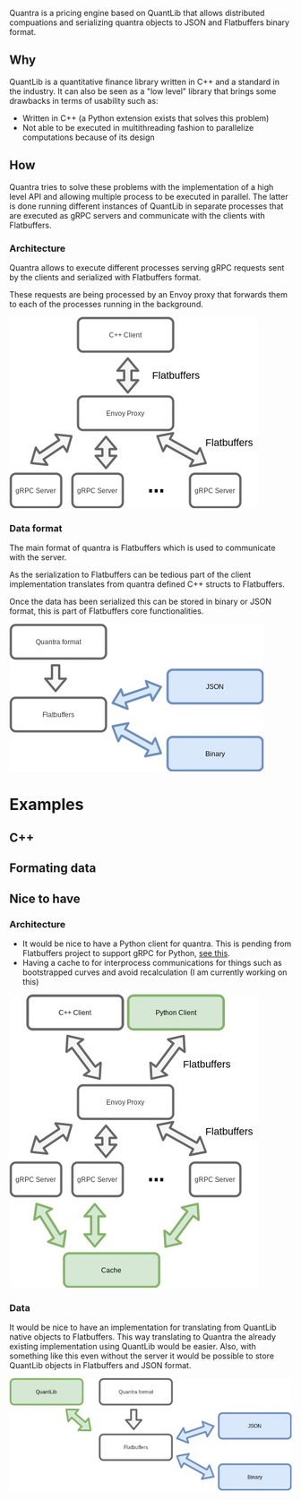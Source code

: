 Quantra is a pricing engine based on QuantLib that allows distributed compuations and serializing quantra objects to JSON and Flatbuffers binary format.

## Why

QuantLib is a quantitative finance library written in C++ and a standard in the industry. It can also be seen as a "low level" library that brings some drawbacks in terms of usability such as:

* Written in C++ (a Python extension exists that solves this problem)
* Not able to be executed in multithreading fashion to parallelize computations because of its design

## How

Quantra tries to solve these problems with the implementation of a high level API and allowing multiple process to be executed in parallel. The latter is done running different instances of QuantLib in separate processes that are executed as gRPC servers and communicate with the clients with Flatbuffers.

### Architecture

Quantra allows to execute different processes serving gRPC requests sent by the clients and serialized with Flatbuffers format.

These requests are being processed by an Envoy proxy that forwards them to each of the processes running in the background.

![Arqchitecture](docs/architecture.jpg?raw=true "Arqchitecture")

### Data format

The main format of quantra is Flatbuffers which is used to communicate with the server.

As the serialization to Flatbuffers can be tedious part of the client implementation translates from quantra defined C++ structs to Flatbuffers. 

Once the data has been serialized this can be stored in binary or JSON format, this is part of Flatbuffers core functionalities.

![Data](docs/data.jpg?raw=true "Data")

# Examples

## C++

## Formating data

## Nice to have

### Architecture

* It would be nice to have a Python client for quantra. This is pending from Flatbuffers project to support gRPC for Python, [see this](https://github.com/google/flatbuffers/issues/4109). 
* Having a cache to for interprocess communications for things such as bootstrapped curves and avoid recalculation (I am currently working on this)

![Arqchitecture](docs/architecture2.jpg?raw=true "Arqchitecture")

### Data

It would be nice to have an implementation for translating from QuantLib native objects to Flatbuffers. This way translating to Quantra the already existing implementation using QuantLib would be easier. Also, with something like this even without the server it would be possible to store QuantLib objects in Flatbuffers and JSON format.

![Data](docs/data2.jpg?raw=true "Data")

